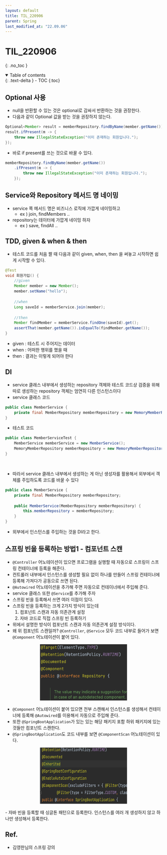 ```yaml
---
layout: default
title: TIL_220906
parent: Spring
last_modified_at: "22.09.06"
---
```


# TIL_220906
{: .no_toc }

<details open markdown="block">
  <summary>
    Table of contents
  </summary>
  {: .text-delta }
- TOC
{:toc}
</details>

## Optional 사용
- null을 반환할 수 있는 것은 optional로 감싸서 반환하는 것을 권장한다.
- 다음과 같이 Optional 값을 받는 것을 권장하지 않는다. 
```java
Optional<Member> result = memberRepository.findByName(member.getName());
result.ifPresent(m -> {
    throw new IllegalStateException("이미 존재하는 회원입니다.");
});
```

- 바로 if present를 쓰는 것으로 바꿀 수 있다.
```java
memberRepository.findByName(member.getName())
    .ifPresent(m -> {
        throw new IllegalStateException("이미 존재하는 회원입니다.");
    });
```

## Service와 Repository 메서드 명 네이밍
- service 쪽 메서드 명은 비즈니스 로직에 가깝게 네이밍하고
    - ex ) join, findMembers ..
- repository는 데이터에 가깝게 네이밍 하자
    - ex ) save, findAll ..

## TDD, given & when & then
- 테스트 코드를 처음 짤 때 다음과 같이 given, when, then 을 써놓고 시작하면 쉽게 시작할 수 있다.
```java
@Test
void 회원가입() {
    //given
    Member member = new Member();
    member.setName("hello");

    //when
    Long saveId = memberService.join(member);

    //then
    Member findMember = memberService.findOne(saveId).get();
    assertThat(member.getName()).isEqualTo(findMember.getName());
}
```
- given : 테스트 시 주어지는 데이터
- when : 어떠한 행위를 했을 때
- then : 결과는 이렇게 되어야 한다

## DI
- service 클래스 내부에서 생성하는 repository 객체와 테스트 코드상 검증을 위해 따로 생성하는 repository 객체는 엄연히 다른 인스턴스이다
- service 클래스 코드
```java
public class MemberService {
    private final MemberRepository memberRepository = new MemoryMemberRepository();
}
```
- 테스트 코드
```java
public class MemberServiceTest {
    MemberService memberService = new MemberService();
    MemoryMemberRepository memberRepository = new MemoryMemberRepository();
}
```
<br>

- 따라서 service 클래스 내부에서 생성하는 게 아닌 생성자를 활용해서 외부에서 객체를 주입하도록 코드를 바꿀 수 있다

```java
public class MemberService {
    private final MemberRepository memberRepository;

    public MemberService(MemberRepository memberRepository) {
        this.memberRepository = memberRepository;
    } 
}
```

- 외부에서 인스턴스를 주입하는 것을 DI라고 한다.

## 스프링 빈을 등록하는 방법1 - 컴포넌트 스캔

- <code class="language-plaintext highlighter-rouge">@Controller</code> 어노테이션이 있으면 프로그램을 실행할 때 자동으로 스프링이 스프링 컨테이너에 등록을 해준다.
- 컨트롤러 내부에서 인스턴스를 생성할 필요 없이 하나를 만들어 스프링 컨테이너에 등록해 가져다가 공동으로 쓰면 된다.
- <code class="language-plaintext highlighter-rouge">@Autowired</code> 어노테이션을 추가해 주면 자동으로 컨테이너에서 주입해 준다.
- service 클래스 또한 <code class="language-plaintext highlighter-rouge">@Service</code>를 추가해 주자
- 스프링 빈을 등록해서 쓰면 여러 이점이 있다.
- 스프링 빈을 등록하는 크게 2가지 방식이 있는데 
    1. 컴포넌트 스캔과 자동 의존관계 설정
    2. 자바 코드로 직접 스프링 빈 등록하기
- 위에서 설명한 방식이 컴포넌트 스캔과 자동 의존관계 설정 방식이다.
- 왜 위 컴포넌트 스캔일까? <code class="language-plaintext highlighter-rouge">@Controller</code>, <code class="language-plaintext highlighter-rouge">@Service</code> 모두 코드 내부로 들어가  보면 <code class="language-plaintext highlighter-rouge">@Component</code> 어노테이션이 붙어 있다.

<p align="center"><img src="/docs/spring/images/til_220906_1.png" height="180" width="280"></p>

- <code class="language-plaintext highlighter-rouge">@Component</code> 어노테이션이 붙어 있으면 전부 스캔해서 인스턴스를 생성해서 컨테이너에 등록해 <code class="language-plaintext highlighter-rouge">@Autowired</code>를 이용해서 자동으로 주입해 준다.
- 또한 <code class="language-plaintext highlighter-rouge">@SpringBootApplication</code>가 있는 있는 해당 패키지 포함
하위 패키지에 있는 것들만 컴포넌트 스캔한다.
- <code class="language-plaintext highlighter-rouge">@SpringBootApplication</code>도 코드 내부를 보면 <code class="language-plaintext highlighter-rouge">@ComponentScan</code> 어노테이션이 있다.
<p align="center"><img src="/docs/spring/images/til_220906_2.png" height="180" width="280"></p>
- 자바 빈을 등록할 때 싱글톤 패턴으로 등록한다. 인스턴스를 여러 개 생성하지 않고 하나만 생성해서 등록한다.

## Ref.
- <a>김영한님의 스프링 강의</a>
